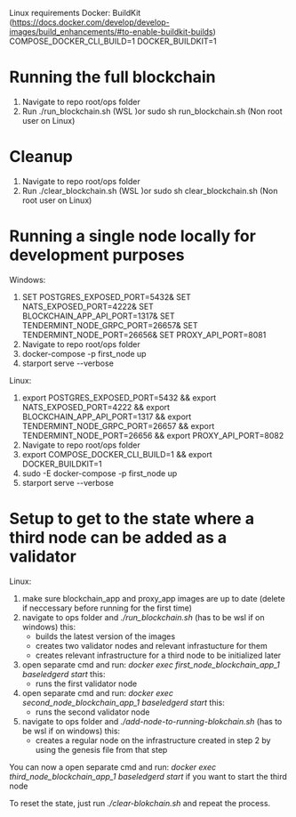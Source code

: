 
Linux requirements Docker: BuildKit (https://docs.docker.com/develop/develop-images/build_enhancements/#to-enable-buildkit-builds)
COMPOSE_DOCKER_CLI_BUILD=1
DOCKER_BUILDKIT=1

# Running the full blockchain

1. Navigate to repo root/ops folder
2. Run ./run_blockchain.sh (WSL )or sudo sh run_blockchain.sh (Non root user on Linux)

# Cleanup

1. Navigate to repo root/ops folder
2. Run ./clear_blockchain.sh (WSL )or sudo sh clear_blockchain.sh (Non root user on Linux)

# Running a single node locally for development purposes
Windows:
1. SET POSTGRES_EXPOSED_PORT=5432& SET NATS_EXPOSED_PORT=4222& SET BLOCKCHAIN_APP_API_PORT=1317& SET TENDERMINT_NODE_GRPC_PORT=26657& SET TENDERMINT_NODE_PORT=26656& SET PROXY_API_PORT=8081
2. Navigate to repo root/ops folder
3. docker-compose -p first_node up
4. starport serve --verbose

Linux: 
1. export POSTGRES_EXPOSED_PORT=5432 && export NATS_EXPOSED_PORT=4222 && export BLOCKCHAIN_APP_API_PORT=1317 && export TENDERMINT_NODE_GRPC_PORT=26657 && export TENDERMINT_NODE_PORT=26656 && export PROXY_API_PORT=8082
2. Navigate to repo root/ops folder
3. export COMPOSE_DOCKER_CLI_BUILD=1 && export DOCKER_BUILDKIT=1
4. sudo -E docker-compose -p first_node up
5. starport serve --verbose


# Setup to get to the state where a third node can be added as a validator
Linux: 
1. make sure blockchain_app and proxy_app images are up to date (delete if neccessary before running for the first time)
2. navigate to ops folder and *./run_blockchain.sh* (has to be wsl if on windows)
    this:
    * builds the latest version of the images
    * creates two validator nodes and relevant infrastucture for them
    * creates relevant infrastructure for a third node to be initialized later
3. open separate cmd and run: *docker exec first_node_blockchain_app_1 baseledgerd start*
    this:
    * runs the first validator node
4. open separate cmd and run: *docker exec second_node_blockchain_app_1 baseledgerd start*
    this:
    * runs the second validator node
5. navigate to ops folder and *./add-node-to-running-blokchain.sh* (has to be wsl if on windows)
    this:
    * creates a regular node on the infrastructure created in step 2 by using the genesis file from that step

You can now a open separate cmd and run: *docker exec third_node_blockchain_app_1 baseledgerd start* if you want to start the third node

To reset the state, just run *./clear-blokchain.sh* and repeat the process. 
